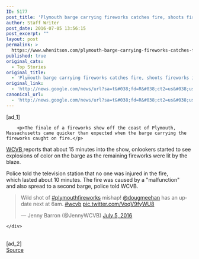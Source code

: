 ```yaml
---
ID: 5177
post_title: 'Plymouth barge carrying fireworks catches fire, shoots fireworks in all directions &#8211; MassLive.com'
author: Staff Writer
post_date: 2016-07-05 13:56:15
post_excerpt: ""
layout: post
permalink: >
  https://www.whenitson.com/plymouth-barge-carrying-fireworks-catches-fire-shoots-fireworks-in-all-directions-masslive-com/
published: true
original_cats:
  - Top Stories
original_title:
  - 'Plymouth barge carrying fireworks catches fire, shoots fireworks in all directions - MassLive.com'
original_link:
  - 'http://news.google.com/news/url?sa=t&#038;fd=R&#038;ct2=us&#038;usg=AFQjCNHw72MF15m74OhBU6RMrh0XIeERQA&#038;clid=c3a7d30bb8a4878e06b80cf16b898331&#038;cid=52779149543939&#038;ei=mbt7V9C-GtHWhQHOt73YBQ&#038;url=http://www.masslive.com/news/index.ssf/2016/07/plymouth_barge_carrying_firewo.html'
canonical_url:
  - 'http://news.google.com/news/url?sa=t&#038;fd=R&#038;ct2=us&#038;usg=AFQjCNHw72MF15m74OhBU6RMrh0XIeERQA&#038;clid=c3a7d30bb8a4878e06b80cf16b898331&#038;cid=52779149543939&#038;ei=mbt7V9C-GtHWhQHOt73YBQ&#038;url=http://www.masslive.com/news/index.ssf/2016/07/plymouth_barge_carrying_firewo.html'
---
```

 [ad_1]
<br><div readability="39.391238670695">

		
		

		<p>The finale of a fireworks show off the coast of Plymouth, Massachusetts came quicker than expected when the barge carrying the fireworks caught on fire.</p>
<p><a href="http://www.wcvb.com/news/barge-catches-fire-during-plymouth-fireworks-celebration/40358710?utm_source=Social&amp;utm_medium=FBPAGE&amp;utm_campaign=WCVB%20Channel%205%20Boston&amp;Content%20Type=Story" target="_blank">WCVB </a>reports that about 15 minutes into the show, onlookers started to see explosions of color on the barge as the remaining fireworks were lit by the blaze.</p>
<p>Police told the television station that no one was injured in the fire, which lasted about 10 minutes. The fire was caused by a "malfunction" and also spread to a second barge, police told WCVB.</p>
<blockquote class="twitter-tweet" data-lang="en" readability="3.1948051948052">
<p dir="ltr" lang="en">Wild shot of <a href="https://twitter.com/hashtag/plymouthfireworks?src=hash">#plymouthfireworks</a> mishap! <a href="https://twitter.com/dougmeehan">@dougmeehan</a> has an update next at 6am. <a href="https://twitter.com/hashtag/wcvb?src=hash">#wcvb</a> <a href="https://t.co/VoqV9fyWU8">pic.twitter.com/VoqV9fyWU8</a></p>
— Jenny Barron (@JennyWCVB) <a href="https://twitter.com/JennyWCVB/status/750267795552759809">July 5, 2016</a></blockquote>

		
		

		
		

	</div>
<br>[ad_2]
<br><a href="http://news.google.com/news/url?sa=t&#038;fd=R&#038;ct2=us&#038;usg=AFQjCNHw72MF15m74OhBU6RMrh0XIeERQA&#038;clid=c3a7d30bb8a4878e06b80cf16b898331&#038;cid=52779149543939&#038;ei=mbt7V9C-GtHWhQHOt73YBQ&#038;url=http://www.masslive.com/news/index.ssf/2016/07/plymouth_barge_carrying_firewo.html">Source </a>